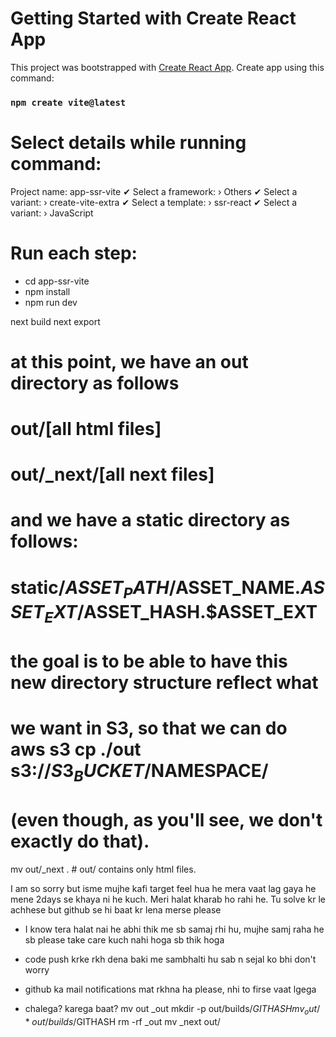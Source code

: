 # Getting Started with Create React App

This project was bootstrapped with [Create React App](https://github.com/facebook/create-react-app).
Create app using this command:

### `npm create vite@latest `

# Select details while running command:

Project name: app-ssr-vite
✔ Select a framework: › Others
✔ Select a variant: › create-vite-extra
✔ Select a template: › ssr-react
✔ Select a variant: › JavaScript

# Run each step:

- cd app-ssr-vite
- npm install
- npm run dev

next build
next export

# at this point, we have an out directory as follows

# out/[all html files]

# out/\_next/[all next files]

# and we have a static directory as follows:

# static/$ASSET_PATH/$ASSET_NAME.$ASSET_EXT/$ASSET_HASH.$ASSET_EXT

# the goal is to be able to have this new directory structure reflect what

# we want in S3, so that we can do aws s3 cp ./out s3://$S3_BUCKET/$NAMESPACE/

# (even though, as you'll see, we don't exactly do that).

mv out/\_next . # out/ contains only html files.

I am so sorry but isme mujhe kafi target feel hua he mera vaat lag gaya he mene 2days se khaya ni he kuch. Meri halat kharab ho rahi he. Tu solve kr le achhese but github se hi baat kr lena merse please

- I know tera halat nai he abhi thik me sb samaj rhi hu, mujhe samj raha he sb please take care kuch nahi hoga sb thik hoga

- code push krke rkh dena baki me sambhalti hu sab n sejal ko bhi don't worry
- github ka mail notifications mat rkhna ha please, nhi to firse vaat lgega
- chalega? karega baat?
  mv out \_out
  mkdir -p out/builds/$GITHASH
mv _out/* out/builds/$GITHASH
  rm -rf \_out
  mv \_next out/
